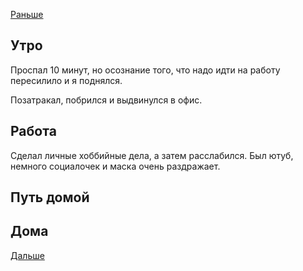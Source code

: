 [Раньше](2020.08.23.md)  
## Утро
Проспал 10 минут, но осознание того, что надо идти на работу пересилило и я поднялся.

Позатракал, побрился и выдвинулся в офис.
## Работа
Сделал личные хоббийные дела, а затем расслабился.
Был ютуб, немного социалочек и маска очень раздражает.
## Путь домой
## Дома
[Дальше](2020.08.25.md)